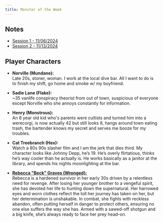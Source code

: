 ```yaml
---
title: Monster of the Week
---
```

## Notes
- [Session 1 - 11/06/2024](notes/#session-1-1162024)
- [Session 2 - 11/13/2024](notes/#session-2-11132024)

## Player Characters
- **Norville (Mundane):**\
  Late 20s, stoner, woman. I work at the local dive bar. All I want to do is to finish my shift, go home and smoke w/ my boyfriend.

- **Sadie Lane (Flake):**\
  ~35 vanlife conspiracy theorist from out of town, suspicious of everyone except Norville who she annoys constantly for information.

- **Henry (Monstrous):**\
  An 8 year old kid who's parents were cultists and turned him into a werecorgi, is now actually 42 but still looks 8, hangs around town eating trash, the bartender knows my secret and serves me booze for my troubles.

- **Cat Treebranch (Hex):**\
  Watch a 80s 90s slasher film and I am the jerk that dies third. My character looks like Johnny Depp, he’s 19. He’s overly flirtatious, thinks he’s way cooler than he actually is. He works basically as a janitor at the library, and spends his nights moonlighting at the bar.

- [**Rebecca "Beck" Graves (Wronged):**](player-characters/rebbeca)\
Rebecca is a hardened survivor in her early 30s driven by a relentless need for revenge. After losing her younger brother to a vengeful spirit, she has devoted her life to hunting down the supernatural. Her harrowed eyes and worn clothes reflect the toll her journey has taken on her, but her determination is unshakable. In combat, she fights with reckless abandon, often putting herself in danger to protect others, ensuring no one else suffers the way she has. Armed with a sawed-off shotgun and a big knife, she’s always ready to face her prey head-on.
